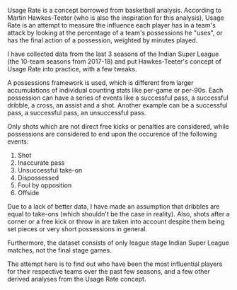 Usage Rate is a concept borrowed from basketball analysis. According to Martin Hawkes-Teeter (who is also the inspiration for this analysis), Usage Rate is an attempt to measure the influence each player has in a team's attack by looking at the percentage of a team's possessions he "uses", or has the final action of a possession, weighted by minutes played.

I have collected data from the last 3 seasons of the Indian Super League (the 10-team seasons from 2017-18) and put Hawkes-Teeter's concept of Usage Rate into practice, with a few tweaks.

A possessions framework is used, which is different from larger accumulations of individual counting stats like per-game or per-90s. Each possession can have a series of events like a successful pass, a successful dribble, a cross, an assist and a shot. Another example can be a successful pass, a successful pass, an unsuccessful pass. 

Only shots which are not direct free kicks or penalties are considered, while possessions are considered to end upon the occurence of the following events:
1) Shot
2) Inaccurate pass
3) Unsuccessful take-on
5) Dispossessed
4) Foul by opposition
5) Offside

Due to a lack of better data, I have made an assumption that dribbles are equal to take-ons (which shouldn't be the case in reality). Also, shots after a corner or a free kick or throw in are taken into account despite them being set pieces or very short possessions in general.

Furthermore, the dataset consists of only league stage Indian Super League matches, not the final stage games.

The attempt here is to find out who have been the most influential players for their respective teams over the past few seasons, and a few other derived analyses from the Usage Rate concept.
